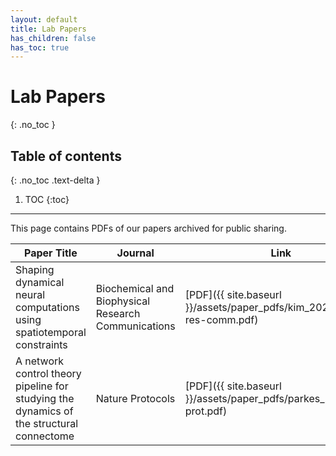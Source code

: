 ```yaml
---
layout: default
title: Lab Papers
has_children: false
has_toc: true
---
```


# Lab Papers
{: .no_toc }

## Table of contents
{: .no_toc .text-delta }

1. TOC
{:toc}

---

This page contains PDFs of our papers archived for public sharing.

| Paper Title | Journal | Link |
| ----------- | ------------ | ----- |
| Shaping dynamical neural computations using spatiotemporal constraints | Biochemical and Biophysical Research Communications | [PDF]({{ site.baseurl }}/assets/paper_pdfs/kim_2024_bio-res-comm.pdf) |
| A network control theory pipeline for studying the dynamics of the structural connectome | Nature Protocols | [PDF]({{ site.baseurl }}/assets/paper_pdfs/parkes_2024_nat-prot.pdf) |